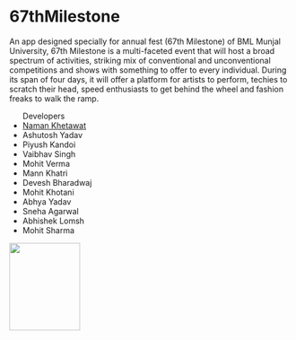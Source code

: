# 67thMilestone
An app designed specially for annual fest (67th Milestone) of BML Munjal University,
67th Milestone is a multi-faceted event that will host a broad spectrum of activities, striking mix of conventional and unconventional competitions and shows with something to offer to every individual. During its span of four days, it will offer a platform for artists to perform, techies to scratch their head, speed enthusiasts to get behind the wheel and fashion freaks to walk the ramp.
<br>
<ul >Developers
  <li><a href="https://github.com/khetawatnaman" target="_blank">Naman Khetawat</a></li>
  <li>Ashutosh Yadav</li>
  <li>Piyush Kandoi</li>
  <li>Vaibhav Singh</li>
  <li>Mohit Verma</li>
  <li>Mann Khatri</li>
  <li>Devesh Bharadwaj</li>
  <li>Mohit Khotani</li>
  <li>Abhya Yadav</li>
  <li>Sneha Agarwal</li>
  <li>Abhishek Lomsh</li>
  <li>Mohit Sharma</li>
  </ul>
<p align="left">
<a href="https://play.google.com/store/apps/details?id=com.bml67.android.a67thmilestonebml"><img src="https://cloud.githubusercontent.com/assets/5692567/10923351/6b688a92-8278-11e5-9973-8ffbf3c5cc52.png" width="50%" height="20%"></a>
</p>
